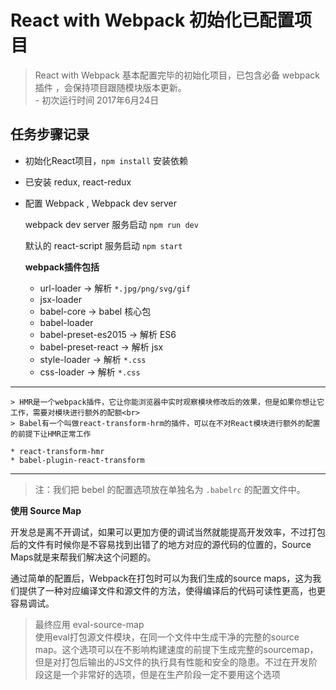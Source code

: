 # React with Webpack 初始化已配置项目

> React with Webpack 基本配置完毕的初始化项目，已包含必备 webpack 插件  ，会保持项目跟随模块版本更新。<br> - 初次运行时间 2017年6月24日

## 任务步骤记录

* 初始化React项目，`npm install` 安装依赖
* 已安装 redux, react-redux
* 配置 Webpack , Webpack dev server

  webpack dev server 服务启动 `npm run dev`

  默认的 react-script 服务启动 `npm start`

  **webpack插件包括**
    * url-loader -> 解析 `*.jpg/png/svg/gif`
    * jsx-loader
    * babel-core -> babel 核心包
    * babel-loader
    * babel-preset-es2015 -> 解析 ES6
    * babel-preset-react -> 解析 jsx
    * style-loader -> 解析 `*.css`
    * css-loader -> 解析 `*.css`
---
    > HMR是一个webpack插件，它让你能浏览器中实时观察模块修改后的效果，但是如果你想让它工作，需要对模块进行额外的配额<br>
    > Babel有一个叫做react-transform-hrm的插件，可以在不对React模块进行额外的配置的前提下让HMR正常工作

    * react-transform-hmr
    * babel-plugin-react-transform
---
  > 注：我们把 bebel 的配置选项放在单独名为 `.babelrc` 的配置文件中。

  **使用 Source Map**

  开发总是离不开调试，如果可以更加方便的调试当然就能提高开发效率，不过打包后的文件有时候你是不容易找到出错了的地方对应的源代码的位置的，Source Maps就是来帮我们解决这个问题的。

  通过简单的配置后，Webpack在打包时可以为我们生成的source maps，这为我们提供了一种对应编译文件和源文件的方法，使得编译后的代码可读性更高，也更容易调试。

  > 最终应用 eval-source-map <br>
  > 使用eval打包源文件模块，在同一个文件中生成干净的完整的source map。这个选项可以在不影响构建速度的前提下生成完整的sourcemap，但是对打包后输出的JS文件的执行具有性能和安全的隐患。不过在开发阶段这是一个非常好的选项，但是在生产阶段一定不要用这个选项

